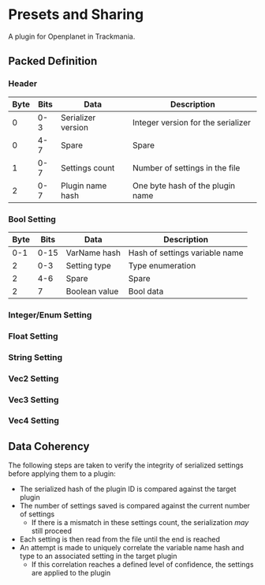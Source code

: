 # Presets and Sharing

A plugin for Openplanet in Trackmania.

## Packed Definition

### Header

| Byte | Bits | Data               | Description                        |
|------|------|--------------------|------------------------------------|
|    0 |  0-3 | Serializer version | Integer version for the serializer |
|    0 |  4-7 | Spare              | Spare                              |
|    1 |  0-7 | Settings count     | Number of settings in the file     |
|    2 |  0-7 | Plugin name hash   | One byte hash of the plugin name   |

### Bool Setting

| Byte | Bits | Data               | Description                        |
|------|------|--------------------|------------------------------------|
|  0-1 | 0-15 | VarName hash       | Hash of settings variable name     |
|    2 |  0-3 | Setting type       | Type enumeration                   |
|    2 |  4-6 | Spare              | Spare                              |
|    2 |    7 | Boolean value      | Bool data                          |

### Integer/Enum Setting

### Float Setting

### String Setting

### Vec2 Setting

### Vec3 Setting

### Vec4 Setting

## Data Coherency

The following steps are taken to verify the integrity of serialized settings before applying them to a plugin:

* The serialized hash of the plugin ID is compared against the target plugin
* The number of settings saved is compared against the current number of settings
    * If there is a mismatch in these settings count, the serialization *may* still proceed
* Each setting is then read from the file until the end is reached
* An attempt is made to uniquely correlate the variable name hash and type to an associated setting in the target plugin
    * If this correlation reaches a defined level of confidence, the settings are applied to the plugin
